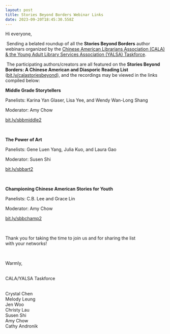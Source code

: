 ```yaml
---
layout: post
title: Stories Beyond Borders Webinar Links
date: 2023-09-20T18:45:30.558Z
---
```

Hi everyone,

 Sending a belated roundup of all the **Stories Beyond Borders** author webinars organized by the [Chinese American Librarians Association (CALA) & the Young Adult Library Services Association (YALSA) Taskforce](https://nam11.safelinks.protection.outlook.com/?url=https%3A%2F%2Fwww.ala.org%2Fyalsa%2Fworkingwithyalsa%2Ftf%23CALA%2FYALSA&data=05%7C01%7Cw.liu%40louisville.edu%7C4e2ab45a39584271c45308dbb96a37cb%7Cdd246e4a54344e158ae391ad9797b209%7C0%7C0%7C638307638094076420%7CUnknown%7CTWFpbGZsb3d8eyJWIjoiMC4wLjAwMDAiLCJQIjoiV2luMzIiLCJBTiI6Ik1haWwiLCJXVCI6Mn0%3D%7C3000%7C%7C%7C&sdata=nSTsomlVnvv%2FD10y5jmIwGyqYbrZYtK1b5Mp0digKiI%3D&reserved=0). 

 The participating authors/creators are all featured on the **Stories Beyond Borders: A Chinese American and Diasporic Reading List** ([bit.ly/calastoriesbeyond](https://nam11.safelinks.protection.outlook.com/?url=http%3A%2F%2Fbit.ly%2Fcalastoriesbeyond&data=05%7C01%7Cw.liu%40louisville.edu%7C4e2ab45a39584271c45308dbb96a37cb%7Cdd246e4a54344e158ae391ad9797b209%7C0%7C0%7C638307638094076420%7CUnknown%7CTWFpbGZsb3d8eyJWIjoiMC4wLjAwMDAiLCJQIjoiV2luMzIiLCJBTiI6Ik1haWwiLCJXVCI6Mn0%3D%7C3000%7C%7C%7C&sdata=14cE2q5psZ14w7lw1hk1RjvXi4a5W%2FSLLkbW0gwCEXs%3D&reserved=0)), and the recordings may be viewed in the links compiled below:



**Middle Grade Storytellers**

Panelists: Karina Yan Glaser, Lisa Yee, and Wendy Wan-Long Shang

Moderator: Amy Chow

[bit.ly/sbbmiddle2](https://nam11.safelinks.protection.outlook.com/?url=https%3A%2F%2Fbit.ly%2Fsbbmiddle2&data=05%7C01%7Cw.liu%40louisville.edu%7C4e2ab45a39584271c45308dbb96a37cb%7Cdd246e4a54344e158ae391ad9797b209%7C0%7C0%7C638307638094076420%7CUnknown%7CTWFpbGZsb3d8eyJWIjoiMC4wLjAwMDAiLCJQIjoiV2luMzIiLCJBTiI6Ik1haWwiLCJXVCI6Mn0%3D%7C3000%7C%7C%7C&sdata=AV515dIrUOScF9O62SPsLpa35k4aKJTWMhcuNA0iyNc%3D&reserved=0)

 

**The Power of Art**

Panelists: Gene Luen Yang, Julia Kuo, and Laura Gao

Moderator: Susen Shi 

[bit.ly/sbbart2](https://nam11.safelinks.protection.outlook.com/?url=http%3A%2F%2Fbit.ly%2Fsbbart2&data=05%7C01%7Cw.liu%40louisville.edu%7C4e2ab45a39584271c45308dbb96a37cb%7Cdd246e4a54344e158ae391ad9797b209%7C0%7C0%7C638307638094076420%7CUnknown%7CTWFpbGZsb3d8eyJWIjoiMC4wLjAwMDAiLCJQIjoiV2luMzIiLCJBTiI6Ik1haWwiLCJXVCI6Mn0%3D%7C3000%7C%7C%7C&sdata=U4pedoWCTFy9eYQ2MMi2tNc8QkcB%2Bdyma4LhaMdM3JM%3D&reserved=0)

 

**Championing Chinese American Stories for Youth**

Panelists: C.B. Lee and Grace Lin

Moderator: Amy Chow

[bit.ly/sbbchamp2](https://nam11.safelinks.protection.outlook.com/?url=https%3A%2F%2Fbit.ly%2Fsbbchamp2&data=05%7C01%7Cw.liu%40louisville.edu%7C4e2ab45a39584271c45308dbb96a37cb%7Cdd246e4a54344e158ae391ad9797b209%7C0%7C0%7C638307638094076420%7CUnknown%7CTWFpbGZsb3d8eyJWIjoiMC4wLjAwMDAiLCJQIjoiV2luMzIiLCJBTiI6Ik1haWwiLCJXVCI6Mn0%3D%7C3000%7C%7C%7C&sdata=%2Fg48bwez2kAQIjqwrkD5lflXGAJ4Y2o%2BaFHDWs7qGRs%3D&reserved=0)

 

Thank you for taking the time to join us and for sharing the list with your networks!

 

Warmly,

\
CALA/YALSA Taskforce

\
Crystal Chen\
Melody Leung\
Jen Woo\
Christy Lau\
Susen Shi\
Amy Chow\
Cathy Andronik